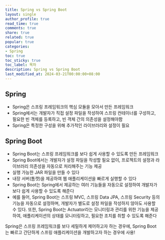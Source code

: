 ```yaml
---
title: Spring vs Spring Boot
layout: single
author_profile: true
read_time: true
comments: true
share: true
related: true
popular: true
categories:
- Spring
toc: true
toc_sticky: true
toc_label: 목차
description: Spring vs Spring Boot
last_modified_at: 2024-03-21T00:00:00+08:00
---
```

## Spring

- Spring은 스프링 프레임워크의 핵심 모듈을 모아서 만든 프레임워크
- Spring에서는 개발자가 직접 설정 파일을 작성하여 스프링 컨테이너를 구성하고, 필요한 빈 객체를 등록하고, 빈 객체 간의 의존성을 설정해야함
- Spring은 특정한 구성을 위해 추가적인 라이브러리와 설정이 필요

## Spring Boot

- Spring Boot는 스프링 프레임워크를 보다 쉽게 사용할 수 있도록 만든 프레임워크
- Spring Boot에서는 개발자가 설정 파일을 작성할 필요 없이, 프로젝트의 설정과 라이브러리 의존성을 자동으로 처리해주는 기능 제공
- 실행 가능한 JAR 파일을 만들 수 있다
- 내장 서버(톰캣)을 제공하여 웹 애플리케이션을 빠르게 실행할 수 있다
- Spring Boot는 Spring에서 제공하는 여러 기능들을 자동으로 설정하여 개발자가 보다 쉽게 사용할 수 있도록 해준다
- 예를 들어, Spring Boot는 스프링 MVC, 스프링 Data JPA, 스프링 Security 등의 기능을 자동으로 설정하며, 개발자가 별도로 설정 파일을 작성하지 않아도 사용할 수 있다. 또한, Spring Boot는 Actuator라는 모니터링과 관리를 위한 기능을 제공하여, 애플리케이션의 상태를 모니터링하고, 필요한 조치를 취할 수 있도록 해준다

Spring은 스프링 프레임워크를 보다 세밀하게 제어하고자 하는 경우에, Spring Boot는 빠르고 간단하게 스프링 애플리케이션을 개발하고자 하는 경우에 사용!

